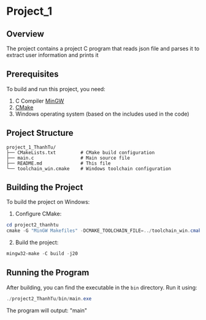 # Project_1


## Overview

The project contains a project C program that reads json file and parses it to extract user information and prints it

## Prerequisites

To build and run this project, you need:

1. C Compiler [MinGW](https://sourceforge.net/projects/mingw/)
2. [CMake](https://cmake.org/download/)
3. Windows operating system (based on the includes used in the code)

## Project Structure

```
project_1_ThanhTu/
├── CMakeLists.txt         # CMake build configuration
├── main.c                 # Main source file
├── README.md              # This file          
└── toolchain_win.cmake    # Windows toolchain configuration
```

## Building the Project

To build the project on Windows:

1. Configure CMake:
```powershell
cd project2_thanhtu
cmake -G "MinGW Makefiles" -DCMAKE_TOOLCHAIN_FILE=../toolchain_win.cmake -B build .
```

2. Build the project:
```powershell
mingw32-make -C build -j20
```

## Running the Program

After building, you can find the executable in the `bin` directory. Run it using:

```powershell
./project2_ThanhTu/bin/main.exe
```

The program will output: "main"

